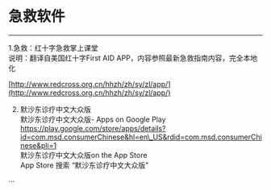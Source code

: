 # 急救软件

---

1.急救：红十字急救掌上课堂  
说明：翻译自美国红十字First AID APP，内容参照最新急救指南内容，完全本地化

[http://www.redcross.org.cn/hhzh/zh/sy/zl/app/](http://www.redcross.org.cn/hhzh/zh/sy/zl/app/)

2. 默沙东诊疗中文大众版  
   默沙东诊疗中文大众版- Apps on Google Play  
https://play.google.com/store/apps/details?id=com.msd.consumerChinese&hl=en\_US&rdid=com.msd.consumerChinese&pli=1  
   默沙东诊疗中文大众版on the App Store  
App Store 搜索 “默沙东诊疗中文大众版”

  
···

